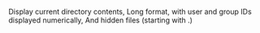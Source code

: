 Display current directory contents, Long format, with user and group IDs displayed numerically, And hidden files (starting with .)
